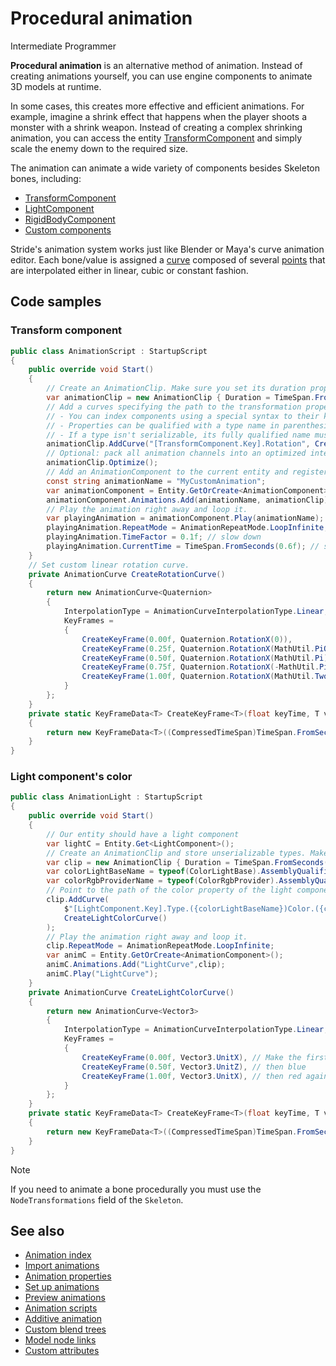 # Procedural animation

<span class="badge text-bg-primary">Intermediate</span>
<span class="badge text-bg-success">Programmer</span>

**Procedural animation** is an alternative method of animation. Instead of creating animations yourself, you can use engine components to animate 3D models at runtime.

In some cases, this creates more effective and efficient animations. For example, imagine a shrink effect that happens when the player shoots a monster with a shrink weapon. Instead of creating a complex shrinking animation, you can access the entity [TransformComponent](xref:Stride.Engine.TransformComponent) and simply scale the enemy down to the required size.

The animation can animate a wide variety of components besides Skeleton bones, including:

* [TransformComponent](xref:Stride.Engine.TransformComponent)
* [LightComponent](xref:Stride.Engine.LightComponent)
* [RigidBodyComponent](xref:Stride.Physics.RigidbodyComponent)
* [Custom components](xref:Stride.Engine.EntityComponent)

Stride's animation system works just like Blender or Maya's curve animation editor. Each bone/value is assigned a [curve](xref:Stride.Animations.AnimationCurve) composed of several [points](xref:Stride.Animations.KeyFrameData`1) that are interpolated either in linear, cubic or constant fashion.

## Code samples

### Transform component

```cs
public class AnimationScript : StartupScript
{
    public override void Start()
    {
        // Create an AnimationClip. Make sure you set its duration properly.
        var animationClip = new AnimationClip { Duration = TimeSpan.FromSeconds(1) };
        // Add a curves specifying the path to the transformation property.
        // - You can index components using a special syntax to their key.
        // - Properties can be qualified with a type name in parenthesis.
        // - If a type isn't serializable, its fully qualified name must be used.
        animationClip.AddCurve("[TransformComponent.Key].Rotation", CreateRotationCurve());
        // Optional: pack all animation channels into an optimized interleaved format.
        animationClip.Optimize();
        // Add an AnimationComponent to the current entity and register our custom clip.
        const string animationName = "MyCustomAnimation";
        var animationComponent = Entity.GetOrCreate<AnimationComponent>();
        animationComponent.Animations.Add(animationName, animationClip);
        // Play the animation right away and loop it.
        var playingAnimation = animationComponent.Play(animationName);
        playingAnimation.RepeatMode = AnimationRepeatMode.LoopInfinite;
        playingAnimation.TimeFactor = 0.1f; // slow down
        playingAnimation.CurrentTime = TimeSpan.FromSeconds(0.6f); // start at different time
    }
    // Set custom linear rotation curve.
    private AnimationCurve CreateRotationCurve()
    {
        return new AnimationCurve<Quaternion>
        {
            InterpolationType = AnimationCurveInterpolationType.Linear,
            KeyFrames =
            {
                CreateKeyFrame(0.00f, Quaternion.RotationX(0)),
                CreateKeyFrame(0.25f, Quaternion.RotationX(MathUtil.PiOverTwo)),
                CreateKeyFrame(0.50f, Quaternion.RotationX(MathUtil.Pi)),
                CreateKeyFrame(0.75f, Quaternion.RotationX(-MathUtil.PiOverTwo)),
                CreateKeyFrame(1.00f, Quaternion.RotationX(MathUtil.TwoPi))
            }
        };
    }
    private static KeyFrameData<T> CreateKeyFrame<T>(float keyTime, T value)
    {
        return new KeyFrameData<T>((CompressedTimeSpan)TimeSpan.FromSeconds(keyTime), value);
    }
}
```


### Light component's color

```csharp
public class AnimationLight : StartupScript
{
    public override void Start()
    {
        // Our entity should have a light component
        var lightC = Entity.Get<LightComponent>();
        // Create an AnimationClip and store unserializable types. Make sure you set its duration properly.
        var clip = new AnimationClip { Duration = TimeSpan.FromSeconds(1) };
        var colorLightBaseName = typeof(ColorLightBase).AssemblyQualifiedName;
        var colorRgbProviderName = typeof(ColorRgbProvider).AssemblyQualifiedName;
        // Point to the path of the color property of the light component
        clip.AddCurve(
            $"[LightComponent.Key].Type.({colorLightBaseName})Color.({colorRgbProviderName})Value",
            CreateLightColorCurve()
        );
        // Play the animation right away and loop it.
        clip.RepeatMode = AnimationRepeatMode.LoopInfinite;
        var animC = Entity.GetOrCreate<AnimationComponent>();
        animC.Animations.Add("LightCurve",clip);
        animC.Play("LightCurve");
    }
    private AnimationCurve CreateLightColorCurve()
    {
        return new AnimationCurve<Vector3>
        {
            InterpolationType = AnimationCurveInterpolationType.Linear,
            KeyFrames =
            {
                CreateKeyFrame(0.00f, Vector3.UnitX), // Make the first keyframe a red color
                CreateKeyFrame(0.50f, Vector3.UnitZ), // then blue
                CreateKeyFrame(1.00f, Vector3.UnitX), // then red again
            }
        };
    }
    private static KeyFrameData<T> CreateKeyFrame<T>(float keyTime, T value)
    {
        return new KeyFrameData<T>((CompressedTimeSpan)TimeSpan.FromSeconds(keyTime), value);
    }
}
```

>[!NOTE]
> If you need to animate a bone procedurally you must use the `NodeTransformations` field of the `Skeleton`.

## See also

* [Animation index](index.md)
* [Import animations](import-animations.md)
* [Animation properties](animation-properties.md)
* [Set up animations](set-up-animations.md)
* [Preview animations](preview-animations.md)
* [Animation scripts](animation-scripts.md)
* [Additive animation](additive-animation.md)
* [Custom blend trees](custom-blend-trees.md)
* [Model node links](model-node-links.md)
* [Custom attributes](custom-attributes.md)